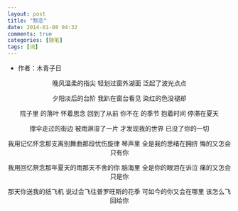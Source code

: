```yaml
---
layout: post
title: "祭恋"
date: 2014-01-08 04:32
comments: true
categories: [随笔]
tags: [词]
---
```


<!--more-->

* 作者：木青子日

<center>

晚风温柔的指尖
轻划过窗外湖面
泛起了波光点点

夕阳淡后的台阶
我趴在窗台看见
染红的色没褪却

院子里 的落叶
怀着思念 回到了从前
你不在 的季节
抱着时间 停滞在夏天

撑伞走过的街边
被雨淋湿了一片
才发现我的世界
已没了你的一切

我用记忆怀念那支离别舞曲那段忧伤旋律
琴声里
全是我的思绪在拥挤
悔的又怎会只有你

我用回忆祭念那年夏天的雨那天不舍的你
脑海里
全是你的眼泪在诉泣
痛的又怎会只是你

那天你送我的纸飞机
说过会飞往普罗旺斯的花季
可如今的你又会在哪里
该怎么飞回给你

</center>